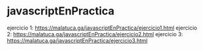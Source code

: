 # javascriptEnPractica
ejercicio 1: https://malatuca.ga/javascriptEnPractica/ejercicio1.html
ejercicio 2: https://malatuca.ga/javascriptEnPractica/ejercicio2.html
ejercicio 3: https://malatuca.ga/javascriptEnPractica/ejercicio3.html
